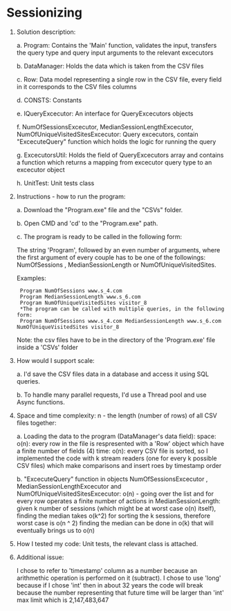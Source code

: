 # Sessionizing

1) Solution description:

	a. Program:
		Contains the 'Main' function, validates the input, transfers the query type and query input arguments to the relevant 			excecutors
		
	b. DataManager:
		Holds the data which is taken from the CSV files
		
	c. Row:
		Data model representing a single row in the CSV file, every field in it corresponds to the CSV files columns
		
	d. CONSTS:
		Constants
		
	e. IQueryExcecutor:
		An interface for QueryExcecutors objects
		
	f. NumOfSessionsExcecutor, MedianSessionLengthExcecutor, NumOfUniqueVisitedSitesExcecutor:
		Query excecutors, contain "ExcecuteQuery" function which holds the logic for running the query
		
	g. ExcecutorsUtil:
		Holds the field of QueryExcecutors array and contains a function which returns a mapping from excecutor query type to an 		excecutor object
	
	h. UnitTest:
		Unit tests class
		
		
2) Instructions - how to run the program:

	a. Download the "Program.exe" file and the "CSVs" folder.
	
	b. Open CMD and 'cd' to the "Program.exe" path.
	
	c. The program is ready to be called in the following form:
	
	The string 'Program', followed by an even number of arguments, where the first argument of every couple has to be one of the 		followings: NumOfSessions , MedianSessionLength or NumOfUniqueVisitedSites.
	
	Examples: 
	
		Program NumOfSessions www.s_4.com
		Program MedianSessionLength www.s_6.com
		Program NumOfUniqueVisitedSites visitor_8
		*The program can be called with multiple queries, in the following form:
		Program NumOfSessions www.s_4.com MedianSessionLength www.s_6.com NumOfUniqueVisitedSites visitor_8
		
	Note: the csv files have to be in the directory of the 'Program.exe' file inside a 'CSVs' folder

3) How would I support scale:

	a. I'd save the CSV files data in a database and access it using SQL queries.
	
	b. To handle many parallel requests, I'd use a Thread pool and use Async functions.

4) Space and time complexity:
	n - the length (number of rows) of all CSV files together:

	a. Loading the data to the program (DataManager's data field):
	space: 
	o(n): every row in the file is respresented with a 'Row' object which have a finite number of fields (4)
	time:
	o(n): every CSV file is sorted, so I implemented the code with k stream readers (one for every k possible CSV files) which make comparisons and insert roes by timestamp order

	b. "ExcecuteQuery" function in objects NumOfSessionsExcecutor , MedianSessionLengthExcecutor and NumOfUniqueVisitedSitesExcecutor:
	o(n) - going over the list and for every row operates a finite number of actions
	in MedianSessionLength: given k number of sessions (which might be at worst case o(n) itself),  finding the median takes o(k^2) for sorting the k sessions, therefore worst case is o(n ^ 2)
	finding the median can be done in o(k) that will eventually brings us to o(n)

5) How I tested my code:
	Unit tests, the relevant class is attached.

6) Additional issue:

	I chose to refer to 'timestamp' column as a number because an arithmethic operation is performed on it (subtract).
	I chose to use 'long' because if I chose 'int' then in about 32 years the code will break because the number representing that future time will be larger than 'int' max limit which is 2,147,483,647
